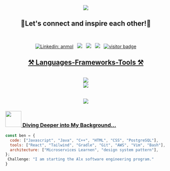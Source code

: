 <p align="center">
<img src="https://github.com/iambenzaid/iambenzaid/assets/61099744/213b2c64-e359-4114-b98b-441bc100ca82" />
</p>


<h2 align="center">🤝Let's connect and inspire each other!🤝</h2>
<br/>
<p align='center'>
	<a href="https://www.linkedin.com/in/iambenzaid/"><img src="https://img.shields.io/badge/-iambenzaid-blue?style=flat&amp;logo=Linkedin&amp;logoColor=white&amp;link=https://www.linkedin.com/in/iambenzaid/" alt="Linkedin: anmol"></a>&nbsp;&nbsp;
	<a href="https://twitter.com/iambenzaid/"><img src="https://img.shields.io/twitter/follow/iambenzaid?style=social"></a>&nbsp;&nbsp;
	<a href="https://instagram.com/iambenzaid/"><img src="https://img.shields.io/badge/-iambenzaid-E4405F?style=flat square&logo=instagram&logoColor=white&link=https://www.instagram.com/iambenzaid"></a>&nbsp;&nbsp;
	<a href="https://github.com/iambenzaid/"><img src="https://img.shields.io/github/followers/iambenzaid?label=follow&style=social"></a>&nbsp;&nbsp;
        <a href="https://visitor-badge.laobi.icu/badge?page_id=iambenzaid.alx-pre_course"><img src="https://visitor-badge.laobi.icu/badge?page_id=iambenzaid.alx-pre_course" alt="visitor badge"/>
</p> 




<h2 align="center">⚒️ Languages-Frameworks-Tools ⚒️</h2>
<br/>
<div align="center">
    <img src="https://skillicons.dev/icons?i=linux,aws,git,github,cpp,java,kotlin,gradle,postgres" /><br>
    <img src="https://skillicons.dev/icons?i=html,css,javascript,tailwind,react,vscode,idea,visualstudio,vim,bash,postman" />
</div><br/>
</br>
<div align="center">
	<img src="https://github.com/iambenzaid/iambenzaid/assets/61099744/49a44640-93cd-4f8b-aa98-8edab7434a9e" />
</div>


### <img src="https://media.giphy.com/media/v1.Y2lkPTc5MGI3NjExaXoyaGk2b3dzNjB3eGY3ZDY1ODc3djExb3h5ZzFrOGQwZ3Vsa3F6MyZlcD12MV9pbnRlcm5hbF9naWZfYnlfaWQmY3Q9cw/LFWp5iZzSAdU8arl7h/giphy.gif" width="50"> Diving Deeper into My Background...

```javascript
const ben = {
  code: ["Javascript", "Java", "C++", "HTML", "CSS", "PostgreSQL"],
  tools: ["React", "Tailwind", "Gradle", "Git", "AWS", "Vim", "Bash"],
  architecture: ["Microservices Learnen", "design system pattern"],
};
 Challenge: "I am starting the Alx software engineering program."
}
```
